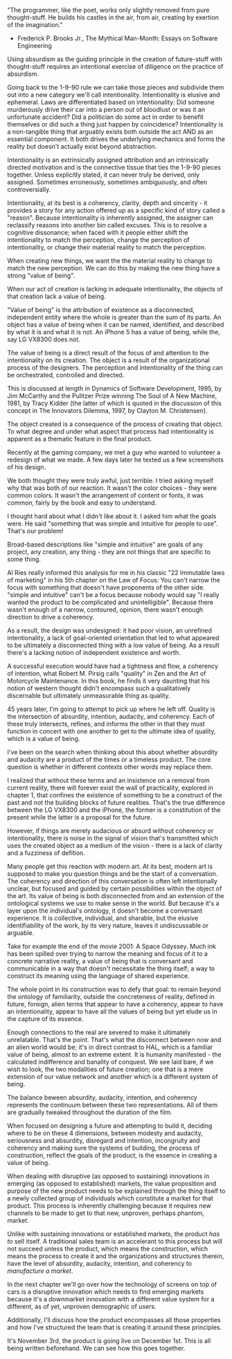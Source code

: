 "The programmer, like the poet, works only slightly removed from pure thought-stuff. He builds his castles in the air, from air, creating by exertion of the imagination."
 - Frederick P. Brooks Jr., The Mythical Man-Month: Essays on Software Engineering

Using absurdism as the guiding principle in the creation of future-stuff with thought-stuff requires an intentional exercise of diligence on the practice of absurdism.

Going back to the 1-9-90 rule we can take those pieces and subdivide them out into a new category we'll call intentionality. Intentionality is elusive and ephemeral.  Laws are differentiated based on intentionality:  Did someone murderously drive their car into a person out of bloodlust or was it an unfortunate accident? Did a politician do some act in order to benefit themselves or did such a thing just happen by coincidence? Intentionality is a non-tangible thing that arguably exists both outside the act AND as an essential component. It both drives the underlying mechanics and forms the reality but doesn't actually exist beyond abstraction. 

Intentionality is an extrinsically assigned attribution and an intrinsically directed motivation and is the connective tissue that ties the 1-9-90 pieces together.  Unless explicitly stated, it can never truly be derived, only assigned.  Sometimes erroneously, sometimes ambiguously, and often controversially.

Intentionality, at its best is a coherency, clarity, depth and sincerity - it provides a story for any action offered up as a specific kind of story called a "reason". Because intentionality is inherently assigned, the assigner can reclassify reasons into another bin called excuses.  This is to resolve a cognitive dissonance; when faced with it people either shift the intentionality to match the perception, change the perception of intentionality, or change their material reality to match the perception.

When creating new things, we want the the material reality to change to match the new perception.  We can do this by making the new thing have a strong "value of being".

When our act of creation is lacking in adequate intentionality, the objects of that creation lack a value of being.  

"Value of being" is the attribution of existence as a disconnected, independent entity where the whole is greater than the sum of its parts. An object has a value of being when it can be named, identified, and described by what it is and what it is not. An iPhone 5 has a value of being, while the, say LG VX8300 does not. 

The value of being is a direct result of the focus of and attention to the intentionality on its creation. The object is a result of the organizational process of the designers. The perception and intentionality of the thing can be orchestrated, controlled and directed.

This is discussed at length in Dynamics of Software Development, 1995, by Jim McCarthy and the Pulitzer Prize winning The Soul of A New Machine, 1981, by Tracy Kidder (the latter of which is quoted in the discussion of this concept in The Innovators Dilemma, 1997, by Clayton M. Christensen).

The object created is a consequence of the process of creating that object. To what degree and under what aspect that process had intentionality is apparent as a thematic feature in the final product.

Recently at the gaming company, we met a guy who wanted to volunteer a redesign of what we made. A few days later he texted us a few screenshots of his design. 

We both thought they were truly awful, just terrible. I tried asking myself why that was both of our reaction. It wasn't the color choices - they were common colors. It wasn't the arrangement of content or fonts, it was common, fairly by the book and easy to understand.

I thought hard about what I didn't like about it. I asked him what the goals were.  He said "something that was simple and intuitive for people to use".  That's our problem!

Broad-based descriptions like "simple and intuitive" are goals of any project, any creation, any thing - they are not things that are specific to some thing.

Al Ries really informed this analysis for me in his classic "22 Immutable laws of marketing" in his 5th chapter on the Law of Focus: You can't narrow the focus with something that doesn't have proponents of the other side. "simple and intuitive" can't be a focus because nobody would say "I really wanted the product to be complicated and unintelligible".  Because there wasn't enough of a narrow, contoured, opinion, there wasn't enough direction to drive a coherency.

As a result, the design was undesigned: it had poor vision, an unrefined intentionality, a lack of goal-oriented orientation that led to what appeared to be ultimately a disconnected thing with a low value of being. As a result there's a lacking notion of independent existence and worth.  

A successful execution would have had a tightness and flow, a coherency of intention, what Robert M. Pirsig calls "quality" in Zen and the Art of Motorcycle Maintenance.  In this book, he finds it very daunting that his notion of western thought didn't encompass such a qualitatively discernable but ultimately unmeasurable thing as quality.

45 years later, I'm going to attempt to pick up where he left off. Quality is the intersection of absurdity, intention, audacity, and coherency. Each of these truly intersects, refines, and informs the other in that they must function in concert with one another to get to the ultimate idea of quality, which is a value of being.

I've been on the search when thinking about this about whether absurdity and audacity are a product of the times or a timeless product. The core question is whether in different contexts other words may replace them. 

I realized that without these terms and an insistence on a removal from current reality, there will forever exist the wall of practicality, explored in chapter 1, that confines the existence of something to be a construct of the past and not the building blocks of future realities. That's the true difference between the LG VX8300 and the iPhone, the former is a constitution of the present while the latter is a proposal for the future.

However, if things are merely audacious or absurd without coherency or intentionality, there is noise in the signal of vision that's transmitted which uses the created object as a medium of the vision - there is a lack of clarity and a fuzziness of defition. 

Many people get this reaction with modern art. At its best, modern art is supposed to make you question things and be the start of a conversation. The coherency and direction of this conversation is often left intentionally unclear, but focused and guided by certain possibilities within the object of the art. Its value of being is both disconnected from and an extension of the ontological systems we use to make sense in the world.  But because it's a layer upon the individual's ontology, it doesn't become a conversant experience. It is collective, individual, and sharable, but the elusive identifiability of the work, by its very nature, leaves it undiscussable or arguable.

Take for example the end of the movie 2001: A Space Odyssey. Much ink has been spilled over trying to narrow the meaning and focus of it to a concrete narrative reality, a value of being that is conversant and communicable in a way that doesn't necessitate the thing itself; a way to construct its meaning using the language of shared experience.

The whole point in its construction was to defy that goal: to remain beyond the ontology of familiarity, outside the concreteness of reality, defined in future, foreign, alien terms that appear to have a coherency, appear to have an intentionality, appear to have all the values of being but yet elude us in the capture of its essence.

Enough connections to the real are severed to make it ultimately unrelatable. That's the point. That's what the disconnect between now and an alien world would be; it's in direct contrast to HAL, which is a familiar value of being, almost to an extreme extent. It is humanity manifested - the calculated indifference and banality of conquest.  We see laid bare, if we wish to look, the two modalities of future creation; one that is a mere extension of our value network and another which is a different system of being.

The balance beween absurdity, audacity, intention, and coherency represents the continuum between these two representations. All of them are gradually tweaked throughout the duration of the film.

When focused on designing a future and attempting to build it, deciding where to be on these 4 dimensions, between modesty and audacity, seriousness and absurdity, disregard and intention, incongruity and coherency and making sure the systems of building, the process of construction, reflect the goals of the product, is the essence in creating a value of being.

When dealing with disruptive (as opposed to sustaining) innovations in emerging (as opposed to established) markets, the value proposition and purpose of the new product needs to be explained through the thing itself to a newly collected group of individuals which constitute a market for that product. This process is inherently challenging because it requires new channels to be made to get to that new, unproven, perhaps phantom, market.

Unlike with sustaining innovations or established markets, the product *has to* sell itself. A traditional sales team is an accelerant to this process but will not succeed unless the product, which means the construction, which means the process to create it and the organizations and structures therein, have the level of absurdity, audacity, intention, and coherency to *manufacture a market*.

In the next chapter we'll go over how the technology of screens on top of cars is a disruptive innovation which needs to find emerging markets because it's a downmarket innovation with a different value system for a different, as of yet, unproven demographic of users.

Additionally, I'll discuss how the product encompasses all those properties and how I've structured the team that is creating it around these principles.

It's November 3rd, the product is going live on December 1st. This is all being written beforehand. We can see how this goes together.
